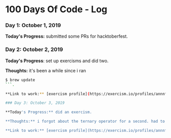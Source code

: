 # 100 Days Of Code - Log

### Day 1: October 1, 2019

**Today's Progress:** submitted some PRs for hacktoberfest.

### Day 2: October 2, 2019

**Today's Progress**: set up exercisms and did two.

**Thoughts:** it's been a while since i ran
```bash
$ brew update
```.

**Link to work:** [exercism profile](https://exercism.io/profiles/annnfrann)

### Day 3: October 3, 2019

**Today's Progress:** did an exercism.

**Thoughts:** i forgot about the ternary operator for a second. had to refactor

**Link to work:** [exercism profile](https://exercism.io/profiles/annnfrann)
